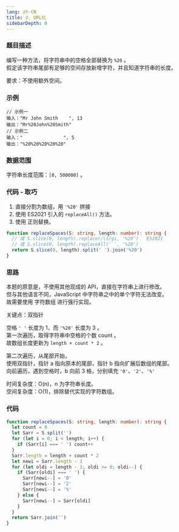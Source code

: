```yaml
---
lang: zh-CN
title: 3. URL化
sidebarDepth: 0
---
```


### 题目描述

编写一种方法，将字符串中的空格全部替换为 `%20` 。  
假定该字符串尾部有足够的空间存放新增字符，并且知道字符串的长度。

要求：不使用额外空间。


### 示例

```
// 示例一
输入："Mr John Smith    ", 13
输出："Mr%20John%20Smith"
// 示例二
输入："               ", 5
输出："%20%20%20%20%20"
```


### 数据范围

字符串长度范围：`[0, 500000]` 。


### 代码 - 取巧

1. 直接分割为数组，用 `'%20'` 拼接
2. 使用 ES2021 引入的 `replaceAll()` 方法。
3. 使用 正则替换。

```ts
function replaceSpaces(S: string, length: number): string {
  // 或 S.slice(0, length).replace(/\s/gi, '%20')   ES2021
  // 或 S.slice(0, length).replaceAll(' ', '%20')
  return S.slice(0, length).split(' ').join('%20')
}
```


### 思路

本题的原意是，不使用其他现成的 API，直接在字符串上进行修改。  
但与其他语言不同，JavaScript 中字符串之中的单个字符无法改变。  
故需要使用 字符数组 进行强行实现。

关键点：双指针

空格 `' '` 长度为 1，而 `'%20'` 长度为 3 。  
第一次遍历，取得字符串中空格的个数 count 。  
故数组长度更新为 `length + count * 2` 。

第二次遍历，从尾部开始，  
使用双指针，指针 a 指向原本的尾部，指针 b 指向扩展后数组的尾部。  
向前遍历，遇到空格时，b 向前 3 格，分别填充 `'0'`、`'2'`、`'%'`

时间复杂度：O(n)，n 为字符串长度。  
空间复杂度：O(1)，排除替代实现的字符数组。


### 代码

```ts
function replaceSpaces(S: string, length: number): string {
  let count = 0
  let Sarr = S.split('')
  for (let i = 0; i < length; i++) {
    if (Sarr[i] === ' ') count++
  }
  Sarr.length = length + count * 2
  let newi = Sarr.length - 1
  for (let oldi = length - 1; oldi >= 0; oldi--) {
    if (Sarr[oldi] === ' ') {
      Sarr[newi--] = '0'
      Sarr[newi--] = '2'
      Sarr[newi--] = '%'
    } else {
      Sarr[newi--] = Sarr[oldi]
    }
  }
  return Sarr.join('')
}
```

